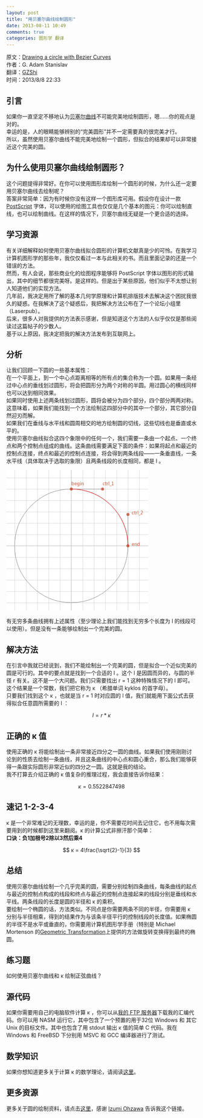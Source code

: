 ```yaml
---
layout: post
title: "用贝塞尔曲线绘制圆形"
date: 2013-08-11 10:49
comments: true
categories: 图形学 翻译
---
```


原文：[Drawing a circle with Bezier Curves](http://www.whizkidtech.redprince.net/bezier/circle/)  
作者：G. Adam Stanislav  
翻译：[GZShi](http://weibo.com/sgzwbo)  
时间：2013/8/8 22:33

## 引言  
如果你一直坚定不移地认为[贝塞尔曲线](http://zh.wikipedia.org/wiki/%E8%B2%9D%E8%8C%B2%E6%9B%B2%E7%B7%9A)不可能完美地绘制圆形，嗯……你的观点是对的。  
幸运的是，人的眼睛能够辨别的“完美圆形”并不一定需要真的很完美才行。  
所以，虽然使用贝塞尔曲线不能完美地绘制一个圆形，但拟合的结果却可以非常接近这个完美的圆。  

## 为什么使用贝塞尔曲线绘制圆形？  
这个问题提得非常好。在你可以使用图形库绘制一个圆形的时候，为什么还一定要用贝塞尔曲线去绘制呢？  
答案非常简单：因为有时候你没有这样一个图形库可用。假设你在设计一款 [PostScript](http://en.wikipedia.org/wiki/PostScript_fonts) 字体，可以使用的绘图工具也仅仅是几个基本的图元：你可以绘制直线，也可以绘制曲线。在这样的情况下，贝塞尔曲线无疑是一个更合适的选择。  
<!-- more --> 
## 学习资源  
有关详细解释如何使用贝塞尔曲线拟合圆形的计算机文献真是少的可怜。在我学习计算机图形学的那些年，我仅仅看过一本与此相关的书。而且里面记录的还是一个错误的方法。  
然而，有人会说，那些商业化的绘图程序能够将 PostScript 字体以图形的形式输出，其中的细节都很完美呀。是这样的。但是出于某些原因，他们似乎不太想让别人知道他们的实现方法。  
几年前，我决定用所了解的基本几何学原理和计算机排版技术去解决这个困扰我很久的疑惑。在我解决了这个疑惑后，我把解决方法公布在了一个论坛小组里（Laserpub）。  
后来，很多人对我提供的方法表示感谢，但是知道这个方法的人似乎仅仅是那些阅读过这篇帖子的少数人。  
基于以上原因，我决定把我的解决方法发布到互联网上。  

## 分析  
让我们回顾一下圆的一些基本属性：  
在一个平面上，到一个中心点距离相等的所有点的集合称为一个圆。如果用一条经过中心点的垂线划过圆形，将会把圆形分为两个对称的半圆。用过圆心的横线同样也可以达到相同效果。  
如果同时使用上述两条线划过圆形，圆将会被分为四个部分，四个部分两两对称。  
这意味着，如果我们能找到一个方法绘制这四部分中的其中一个部分，其它部分自然迎刃而解。  
如果我们在垂线与水平线和圆周相交的地方绘制圆的切线，这些切线也是垂直或水平的。  
使用贝塞尔曲线拟合这四个象限中的任何一个，我们需要一条由一个起点、一个终点和两个控制点组成的曲线。这条曲线需要满足下面的条件：如果将起点和最近的控制点连接，终点和最近的控制点连接，将会得到两条线段——一条垂直线，一条水平线（具体取决于选取的象限）且两条线段的长度相同，都是 l 。  
  
![image](/images/blog/20130811_bezier.png)  

有无穷多条曲线拥有上述属性（至少理论上我们能找到无穷多个长度为 l 的线段可以使用）。但是没有一条能够绘制出一个完美的圆。

## 解决方法  
在引言中我就已经说到，我们不能绘制出一个完美的圆，但是拟合一个近似完美的圆是可行的。其中的要点就是找到一个合适的 l 。这个 l 是因圆而异的，与圆的半径 r 有关。这不是一个大问题。我们只需要找出 r = 1 这种特殊情况下的 l 即可。这个结果是一个常数，我们把它称为 κ （希腊单词 kyklos 的首字母）。  
只要我们找到这个 κ ，也就是当 r = 1 时对应圆的 l 值，我们就能用下面公式去获得拟合任意圆所需要的 l ：  

$$
l = r * κ
$$

## 正确的 κ 值  
使用正确的 κ 将能绘制出一条非常接近四分之一圆的曲线。如果我们使用刚刚讨论到的性质去绘制一条曲线，并且这条曲线的中心点和圆心重合，那么我们能够获得一条跟实际圆形非常近似的四分之一圆。这就是我的结论。  
我不打算去介绍正确的 κ 值复杂的推理过程，我会直接告诉你结果：  
  
$$
κ = 0.5522847498  
$$  

## 速记 1-2-3-4  
κ 是一个非常难记的无理数，幸运的是，你不需要花时间去记住它，也不用每次需要用到的时候都到这里来翻阅。κ 的计算公式非擦汗那个简单：  
<strong>口诀：负1加根号2除以3然后乘4</strong>  
  
$$
κ = 4\frac{\sqrt{2}-1}{3}  
$$

## 总结  
使用贝塞尔曲线绘制一个几乎完美的圆，需要分别绘制四条曲线，每条曲线的起点与最近的控制点构成的线段和终点与最近的控制点连接起来的线段分别是垂线和水平线。两条线段的长度是圆的半径和 κ 的乘积。  
要绘制一个椭圆的话，方法类似。不同点是你需要两条不同的半径，你需要用 κ 分别与半径相乘，得到的结果作为与该条半径平行的控制线段的长度值。如果椭圆的半径不是水平或垂直的，你需要用计算机图形学手册（特别是 Michael Mortenson 的[Geometric Transformation](http://www.amazon.com/exec/obidos/ASIN/0831130571/whizkidtechnomag)上提供的方法做旋转变换得到最终的椭圆。  


## 练习题  
如何使用贝塞尔曲线和 κ 绘制正弦曲线？  

## 源代码  
如果你需要用自己的电脑软件计算 κ ，你可以从[我的 FTP 服务器](ftp://whizkidtech.redprince.net/asm/)下载我的汇编代码。你可以用 NASM 运行它，其中包含了一个预置的用于32位 Windows 和 其它 Unix 的目标文件。其中也包含了用 stdout 输出 κ 值的简单 C 代码。我在 Windows 和 FreeBSD 下分别用 MSVC 和 GCC 编译器进行了测试。  

## 数学知识  
如果你想知道更多关于计算 κ 的数学理论，请阅读[这里](http://www.whizkidtech.redprince.net/bezier/circle/kappa)。  

## 更多资源  
更多关于圆的绘制资料，请点击[这里](http://www.tinaja.com/cubic01.html)，感谢 [Izumi Ohzawa](mailto:izumi@pinoko.berkeley.edu) 告诉我这个链接。

